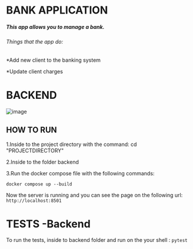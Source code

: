 # BANK APPLICATION 
##### This app allows you to manage a bank.
###### Things that the app do:
*Add new client to the banking system

*Update client charges 

# BACKEND

![image](https://user-images.githubusercontent.com/95073733/172896332-d7e4ca45-7c68-4c79-8271-da333bb647fd.png)
## HOW TO RUN
 1.Inside to the project directory with the command: cd "PROJECTDIRECTORY"

 2.Inside to the folder backend

 3.Run the docker compose file with the following commands:
 
  ```docker compose up --build```

Now the server is running and you can see the page on the following url: ```http://localhost:8501```

# TESTS -Backend
To run the tests, inside to backend folder and run on the your shell : `pytest`




